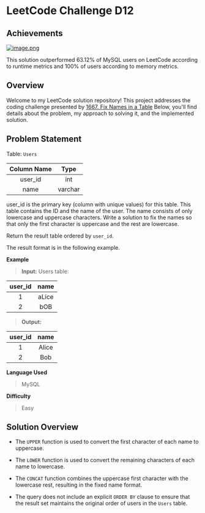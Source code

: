 
# LeetCode Challenge D12
## Achievements
[![image.png](https://i.postimg.cc/HkYBpNwJ/image.png)](https://postimg.cc/2Vt4G2Xm)

This solution outperformed 63.12% of MySQL users on LeetCode according to runtime metrics and 100% of users according to memory metrics.


## Overview

Welcome to my LeetCode solution repository! This project addresses the coding challenge presented by [1667.  Fix Names in a Table](https://leetcode.com/problems/fix-names-in-a-table/) Below, you'll find details about the problem, my approach to solving it, and the implemented solution.

## Problem Statement
Table:  `Users`

| Column Name |   Type  |
|:-----------:|:-------:|
|   user_id   |   int   |
|     name    | varchar |

user_id is the primary key (column with unique values) for this table.
This table contains the ID and the name of the user. The name consists of only lowercase and uppercase characters.
Write a solution to fix the names so that only the first character is uppercase and the rest are lowercase.

Return the result table ordered by  `user_id`.

The result format is in the following example.


**Example**

> **Input:** 
> Users table:
> 
| user_id | name  |
|:-------:|:-----:|
| 1       | aLice |
| 2       | bOB   |
> **Output:**
> 
>
| user_id | name  |
|:-------:|:-----:|
| 1       | Alice |
| 2       | Bob   |

**Language Used**
> MySQL

**Difficulty**

> Easy



## Solution Overview

- The `UPPER` function is used to convert the first character of each name to uppercase. 

- The `LOWER` function is used to convert the remaining characters of each name to lowercase. 

- The `CONCAT` function combines the uppercase first character with the lowercase rest, resulting in the fixed name format. 

- The query does not include an explicit `ORDER BY` clause to ensure that the result set maintains the original order of users in the `Users` table.
